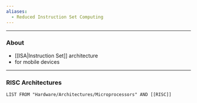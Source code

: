 ```yaml
---
aliases:
  - Reduced Instruction Set Computing
---
```

---

### About

- [[ISA|Instruction Set]] architecture
- for mobile devices

---

### RISC Architectures

```dataview
LIST FROM "Hardware/Architectures/Microprocessors" AND [[RISC]]
```